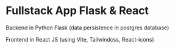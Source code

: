 # Fullstack App Flask & React

Backend in Python Flask (data persistence in postgres database)

Frontend in React JS (using Vite, Tailwindcss, React-icons)
